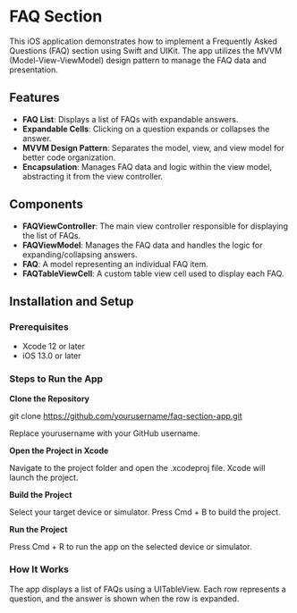 # FAQ Section

This iOS application demonstrates how to implement a Frequently Asked Questions (FAQ) section using Swift and UIKit. The app utilizes the MVVM (Model-View-ViewModel) design pattern to manage the FAQ data and presentation.

## Features

- **FAQ List**: Displays a list of FAQs with expandable answers.
- **Expandable Cells**: Clicking on a question expands or collapses the answer.
- **MVVM Design Pattern**: Separates the model, view, and view model for better code organization.
- **Encapsulation**: Manages FAQ data and logic within the view model, abstracting it from the view controller.

## Components

- **FAQViewController**: The main view controller responsible for displaying the list of FAQs.
- **FAQViewModel**: Manages the FAQ data and handles the logic for expanding/collapsing answers.
- **FAQ**: A model representing an individual FAQ item.
- **FAQTableViewCell**: A custom table view cell used to display each FAQ.

## Installation and Setup

### Prerequisites

- Xcode 12 or later
- iOS 13.0 or later

### Steps to Run the App

**Clone the Repository**

git clone https://github.com/yourusername/faq-section-app.git

Replace yourusername with your GitHub username.

**Open the Project in Xcode**

Navigate to the project folder and open the .xcodeproj file. Xcode will launch the project.

**Build the Project**

Select your target device or simulator. Press Cmd + B to build the project.

**Run the Project**

Press Cmd + R to run the app on the selected device or simulator.

### How It Works
The app displays a list of FAQs using a UITableView. Each row represents a question, and the answer is shown when the row is expanded.
